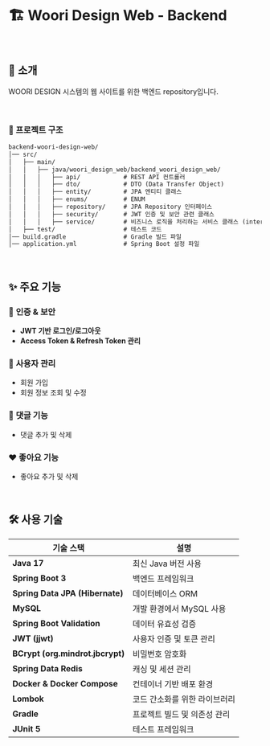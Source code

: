 # 🏗️ Woori Design Web - Backend 

<br />

## 📝 소개
WOORI DESIGN 시스템의 웹 사이트를 위한 백엔드 repository입니다.

<br />

### 📂 프로젝트 구조

```markdown
backend-woori-design-web/
│── src/
│   ├── main/
│   │   ├── java/woori_design_web/backend_woori_design_web/
│   │   │   ├── api/            # REST API 컨트롤러
│   │   │   ├── dto/            # DTO (Data Transfer Object)
│   │   │   ├── entity/         # JPA 엔티티 클래스
│   │   │   ├── enums/          # ENUM
│   │   │   ├── repository/     # JPA Repository 인터페이스
│   │   │   ├── security/       # JWT 인증 및 보안 관련 클래스
│   │   │   ├── service/        # 비즈니스 로직을 처리하는 서비스 클래스 (interface, impl)
│   ├── test/                   # 테스트 코드
│── build.gradle                # Gradle 빌드 파일
│── application.yml             # Spring Boot 설정 파일
```

<br />

## ✨ 주요 기능  

### 🔑 **인증 & 보안**  
- **JWT 기반 로그인/로그아웃**  
- **Access Token & Refresh Token 관리**  

### 📝 **사용자 관리**  
- 회원 가입  
- 회원 정보 조회 및 수정  

### 📄 **댓글 기능**  
- 댓글 추가 및 삭제

### ♥️ **좋아요 기능**  
- 좋아요 추가 및 삭제  

<br />

## 🛠️ 사용 기술  

| 기술 스택  | 설명 |
|------------|----------------------------------------|
| **Java 17** | 최신 Java 버전 사용 |
| **Spring Boot 3** | 백엔드 프레임워크 |
| **Spring Data JPA (Hibernate)** | 데이터베이스 ORM |
| **MySQL** | 개발 환경에서 MySQL 사용 |
| **Spring Boot Validation** | 데이터 유효성 검증 |
| **JWT (jjwt)** | 사용자 인증 및 토큰 관리 |
| **BCrypt (org.mindrot.jbcrypt)** | 비밀번호 암호화 |
| **Spring Data Redis** | 캐싱 및 세션 관리 |
| **Docker & Docker Compose** | 컨테이너 기반 배포 환경 |
| **Lombok** | 코드 간소화를 위한 라이브러리 |
| **Gradle** | 프로젝트 빌드 및 의존성 관리 |
| **JUnit 5** | 테스트 프레임워크 |


